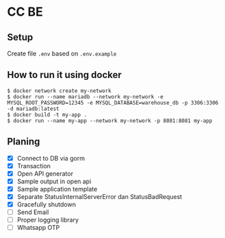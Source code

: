 # CC BE

## Setup 
Create file `.env` based on `.env.example`



## How to run it using docker
```
$ docker network create my-network
$ docker run --name mariadb --network my-network -e MYSQL_ROOT_PASSWORD=12345 -e MYSQL_DATABASE=warehouse_db -p 3306:3306 -d mariadb:latest
$ docker build -t my-app .
$ docker run --name my-app --network my-network -p 8081:8081 my-app
```

## Planing
 - [x] Connect to DB via gorm
 - [x] Transaction
 - [x] Open API generator
 - [x] Sample output in open api
 - [x] Sample application template
 - [x] Separate StatusInternalServerError dan StatusBadRequest
 - [x] Gracefully shutdown
 - [ ] Send Email
 - [ ] Proper logging library
 - [ ] Whatsapp OTP
